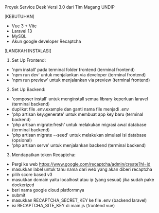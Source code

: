 Proyek Service Desk Versi 3.0 dari Tim Magang UNDIP

[KEBUTUHAN]
- Vue 3 + Vite
- Laravel 13
- MySQL
- Akun google developer Recaptcha

[LANGKAH INSTALASI]
1. Set Up Frontend:
- 'npm install' pada terminal folder frontend (terminal frontend)
- 'npm run dev' untuk menjalankan via developer (terminal frontend)
- 'npm run preview' untuk menjalankan via preview (terminal frontend)
2. Set Up Backend:
- 'composer install' untuk menginstall semua library keperluan laravel (terminal backend)
- duplikat file .env.example dan ganti nama file menjadi .env
- 'php artisan key:generate' untuk membuat app key baru (terminal backend)
- 'php artisan migrate:fresh' untuk melakukan migrasi awal database (terminal backend)
- 'php artisan migrate --seed' untuk melakukan simulasi isi database (opsional)
- 'php artisan serve' untuk menjalankan backend (terminal backend)
3. Mendapatkan token Recaptcha:
- Pergi ke web https://www.google.com/recaptcha/admin/create?hl=id
- masukkan label untuk tahu nama dari web yang akan diberi recaptcha
- pilih score based v3
- masukkan domain yaitu localhost atau ip (yang sesuai) jika sudah pake dockerized
- beri nama google cloud platformnya
- submit
- masukkan RECAPTCHA_SECRET_KEY ke file .env (backend laravel)
- isi RECAPTCHA_SITE_KEY di main.js (frontend vue)
